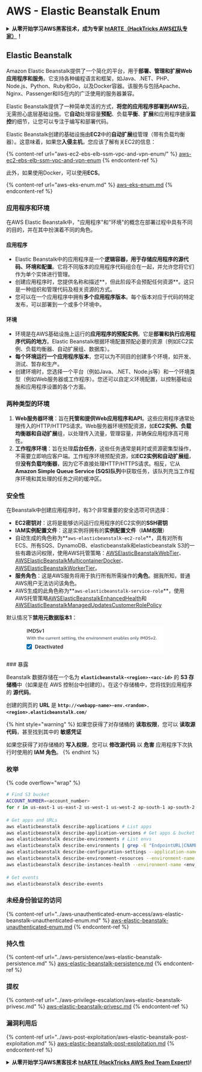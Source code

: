 # AWS - Elastic Beanstalk Enum

<details>

<summary><strong>从零开始学习AWS黑客技术，成为专家</strong> <a href="https://training.hacktricks.xyz/courses/arte"><strong>htARTE（HackTricks AWS红队专家）</strong></a><strong>！</strong></summary>

支持HackTricks的其他方式：

* 如果您想看到您的**公司在HackTricks中做广告**或**下载PDF格式的HackTricks**，请查看[**订阅计划**](https://github.com/sponsors/carlospolop)!
* 获取[**官方PEASS & HackTricks周边产品**](https://peass.creator-spring.com)
* 探索[**PEASS家族**](https://opensea.io/collection/the-peass-family)，我们的独家[NFTs收藏](https://opensea.io/collection/the-peass-family)
* **加入** 💬 [**Discord群**](https://discord.gg/hRep4RUj7f) 或 [**电报群**](https://t.me/peass) 或在**Twitter**上关注我们 🐦 [**@hacktricks\_live**](https://twitter.com/hacktricks\_live)**。**
* 通过向[**HackTricks**](https://github.com/carlospolop/hacktricks)和[**HackTricks Cloud**](https://github.com/carlospolop/hacktricks-cloud) github仓库提交PR来分享您的黑客技巧。

</details>

## Elastic Beanstalk

Amazon Elastic Beanstalk提供了一个简化的平台，用于**部署、管理和扩展Web应用程序和服务**。它支持各种编程语言和框架，如Java、.NET、PHP、Node.js、Python、Ruby和Go，以及Docker容器。该服务与包括Apache、Nginx、Passenger和IIS在内的广泛使用的服务器兼容。

Elastic Beanstalk提供了一种简单灵活的方式，**将您的应用程序部署到AWS云**，无需担心底层基础设施。它**自动**处理容量**预配**、负载**平衡**、**扩展**和应用程序健康**监控**的细节，让您可以专注于编写和部署代码。

Elastic Beanstalk创建的基础设施由**EC2**中的**自动扩展**组管理（带有负载均衡器）。这意味着，如果您**入侵主机**，您应该了解有关EC2的信息：

{% content-ref url="aws-ec2-ebs-elb-ssm-vpc-and-vpn-enum/" %}
[aws-ec2-ebs-elb-ssm-vpc-and-vpn-enum](aws-ec2-ebs-elb-ssm-vpc-and-vpn-enum/)
{% endcontent-ref %}

此外，如果使用Docker，可以使用**ECS**。

{% content-ref url="aws-eks-enum.md" %}
[aws-eks-enum.md](aws-eks-enum.md)
{% endcontent-ref %}

### 应用程序和环境

在AWS Elastic Beanstalk中，"应用程序"和"环境"的概念在部署过程中具有不同的目的，并在其中扮演着不同的角色。

#### 应用程序

* Elastic Beanstalk中的应用程序是一个**逻辑容器，用于存储应用程序的源代码、环境和配置**。它将不同版本的应用程序代码组合在一起，并允许您将它们作为单个实体进行管理。
* 创建应用程序时，您提供名称和描述**，但此阶段不会预配任何资源**。这只是一种组织和管理代码及相关资源的方式。
* 您可以在一个应用程序中拥有**多个应用程序版本**。每个版本对应于代码的特定发布，可以部署到一个或多个环境中。

#### 环境

* 环境是在AWS基础设施上运行的**应用程序的预配实例**。它是**部署和执行应用程序代码的地方**。Elastic Beanstalk根据环境配置预配必要的资源（例如EC2实例、负载均衡器、自动扩展组、数据库）。
* **每个环境运行一个应用程序版本**，您可以为不同目的创建多个环境，如开发、测试、暂存和生产。
* 创建环境时，您选择一个平台（例如Java、.NET、Node.js等）和一个环境类型（例如Web服务器或工作程序）。您还可以自定义环境配置，以控制基础设施和应用程序设置的各个方面。

### 两种类型的环境

1. **Web服务器环境**：旨在**托管和提供Web应用程序和API**。这些应用程序通常处理传入的HTTP/HTTPS请求。Web服务器环境预配资源，如**EC2实例、负载均衡器和自动扩展**组，以处理传入流量，管理容量，并确保应用程序高可用性。
2. **工作程序环境**：旨在处理**后台任务**，这些任务通常是耗时或资源密集型操作，不需要立即响应客户端。工作程序环境预配资源，如**EC2实例和自动扩展组**，但**没有负载均衡器**，因为它不直接处理HTTP/HTTPS请求。相反，它从**Amazon Simple Queue Service (SQS)队列**中获取任务，该队列充当工作程序环境和其处理的任务之间的缓冲区。

### 安全性

在Beanstalk中创建应用程序时，有3个非常重要的安全选项可供选择：

* **EC2密钥对**：这将是能够访问运行应用程序的EC2实例的**SSH密钥**
* **IAM实例配置文件**：这是实例将拥有的**实例配置文件**（**IAM权限**）
* 自动生成的角色称为**`aws-elasticbeanstalk-ec2-role`**，具有对所有ECS、所有SQS、DynamoDB、elasticbeanstalk和elasticbeanstalk S3的一些有趣访问权限，使用AWS托管策略：[AWSElasticBeanstalkWebTier](https://us-east-1.console.aws.amazon.com/iam/home#/policies/arn:aws:iam::aws:policy/AWSElasticBeanstalkWebTier)、[AWSElasticBeanstalkMulticontainerDocker](https://us-east-1.console.aws.amazon.com/iam/home#/policies/arn:aws:iam::aws:policy/AWSElasticBeanstalkMulticontainerDocker)、[AWSElasticBeanstalkWorkerTier](https://us-east-1.console.aws.amazon.com/iam/home#/policies/arn:aws:iam::aws:policy/AWSElasticBeanstalkWorkerTier)。
* **服务角色**：这是AWS服务将用于执行所有所需操作的**角色**。据我所知，普通AWS用户无法访问该角色。
* AWS生成的此角色称为**`aws-elasticbeanstalk-service-role`**，使用AWS托管策略[AWSElasticBeanstalkEnhancedHealth](https://us-east-1.console.aws.amazon.com/iam/home#/policies/arn:aws:iam::aws:policy/service-role/AWSElasticBeanstalkEnhancedHealth)和[AWSElasticBeanstalkManagedUpdatesCustomerRolePolicy](https://us-east-1.console.aws.amazon.com/iamv2/home?region=us-east-1#/roles/details/aws-elasticbeanstalk-service-role?section=permissions)

默认情况下**禁用元数据版本1**：

<figure><img src="../../../.gitbook/assets/image (103).png" alt=""><figcaption></figcaption></figure>
### 暴露

Beanstalk 数据存储在一个名为 **`elasticbeanstalk-<region>-<acc-id>`** 的 **S3 存储桶**中（如果是在 AWS 控制台中创建的）。在这个存储桶中，您将找到应用程序的 **源代码**。

创建的网页的 **URL** 是 **`http://<webapp-name>-env.<random>.<region>.elasticbeanstalk.com/`**

{% hint style="warning" %}
如果您获得了对存储桶的 **读取权限**，您可以 **读取源代码**，甚至找到其中的 **敏感凭证**

如果您获得了对存储桶的 **写入权限**，您可以 **修改源代码** 以 **危害** 应用程序下次执行时使用的 **IAM 角色**。
{% endhint %}

### 枚举

{% code overflow="wrap" %}
```bash
# Find S3 bucket
ACCOUNT_NUMBER=<account_number>
for r in us-east-1 us-east-2 us-west-1 us-west-2 ap-south-1 ap-south-2 ap-northeast-1 ap-northeast-2 ap-northeast-3 ap-southeast-1 ap-southeast-2 ap-southeast-3 ca-central-1 eu-central-1 eu-central-2 eu-west-1 eu-west-2 eu-west-3 eu-north-1 sa-east-1 af-south-1 ap-east-1 eu-south-1 eu-south-2 me-south-1 me-central-1; do aws s3 ls elasticbeanstalk-$r-$ACCOUNT_NUMBER 2>/dev/null && echo "Found in: elasticbeanstalk-$r-$ACCOUNT_NUMBER"; done

# Get apps and URLs
aws elasticbeanstalk describe-applications # List apps
aws elasticbeanstalk describe-application-versions # Get apps & bucket name with source code
aws elasticbeanstalk describe-environments # List envs
aws elasticbeanstalk describe-environments | grep -E "EndpointURL|CNAME"
aws elasticbeanstalk describe-configuration-settings --application-name <app_name> --environment-name <env_name>
aws elasticbeanstalk describe-environment-resources --environment-name <env_name> # Get env info such as SQS used queues
aws elasticbeanstalk describe-instances-health --environment-name <env_name> # Get the instances of an environment

# Get events
aws elasticbeanstalk describe-events
```
### 未经身份验证的访问

{% content-ref url="../aws-unauthenticated-enum-access/aws-elastic-beanstalk-unauthenticated-enum.md" %}
[aws-elastic-beanstalk-unauthenticated-enum.md](../aws-unauthenticated-enum-access/aws-elastic-beanstalk-unauthenticated-enum.md)
{% endcontent-ref %}

### 持久性

{% content-ref url="../aws-persistence/aws-elastic-beanstalk-persistence.md" %}
[aws-elastic-beanstalk-persistence.md](../aws-persistence/aws-elastic-beanstalk-persistence.md)
{% endcontent-ref %}

### 提权

{% content-ref url="../aws-privilege-escalation/aws-elastic-beanstalk-privesc.md" %}
[aws-elastic-beanstalk-privesc.md](../aws-privilege-escalation/aws-elastic-beanstalk-privesc.md)
{% endcontent-ref %}

### 漏洞利用后

{% content-ref url="../aws-post-exploitation/aws-elastic-beanstalk-post-exploitation.md" %}
[aws-elastic-beanstalk-post-exploitation.md](../aws-post-exploitation/aws-elastic-beanstalk-post-exploitation.md)
{% endcontent-ref %}

<details>

<summary><strong>从零开始学习AWS黑客技术</strong> <a href="https://training.hacktricks.xyz/courses/arte"><strong>htARTE (HackTricks AWS Red Team Expert)</strong></a><strong>!</strong></summary>

其他支持HackTricks的方式：

* 如果您想看到您的**公司在HackTricks中做广告**或**下载PDF格式的HackTricks**，请查看[**订阅计划**](https://github.com/sponsors/carlospolop)!
* 获取[**官方PEASS & HackTricks周边产品**](https://peass.creator-spring.com)
* 发现[**PEASS家族**](https://opensea.io/collection/the-peass-family)，我们的独家[**NFTs**](https://opensea.io/collection/the-peass-family)收藏品
* **加入** 💬 [**Discord群**](https://discord.gg/hRep4RUj7f) 或 [**电报群**](https://t.me/peass) 或 **关注**我们的**Twitter** 🐦 [**@hacktricks\_live**](https://twitter.com/hacktricks\_live)**.**
* 通过向[**HackTricks**](https://github.com/carlospolop/hacktricks)和[**HackTricks Cloud**](https://github.com/carlospolop/hacktricks-cloud) github仓库提交PR来分享您的黑客技巧。

</details>
